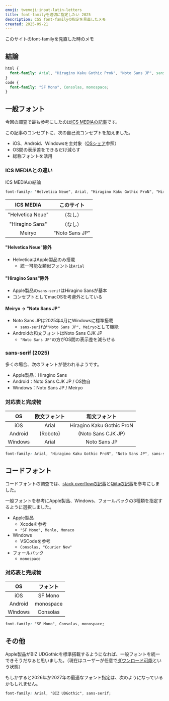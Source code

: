 ```yaml
---
emoji: twemoji:input-latin-letters
title: font-familyを適切に指定したい 2025
description: CSS font-familyの指定を見直したメモ
created: 2025-09-21
---
```


このサイトのfont-familyを見直した時のメモ

## 結論

```css
html {
  font-family: Arial, "Hiragino Kaku Gothic ProN", "Noto Sans JP", sans-serif;
}
code {
  font-family: "SF Mono", Consolas, monospace;
}
```

## 一般フォント

今回の調査で最も参考にしたのは[ICS MEDIAの記事](https://ics.media/entry/200317/)です。

この記事のコンセプトに、次の自己流コンセプトを加えました。

- iOS、Android、Windowsを主対象（[OSシェア](https://gs.statcounter.com/os-market-share/all/japan)参照）
- OS間の表示差をできるだけ減らす
- 総称フォントを活用

### ICS MEDIAとの違い

ICS MEDIAの結論

```css
font-family: "Helvetica Neue", Arial, "Hiragino Kaku Gothic ProN", "Hiragino Sans", Meiryo, sans-serif;
```

|ICS MEDIA|このサイト|
|:-:|:-:|
|"Helvetica Neue"|（なし）|
|"Hiragino Sans"|（なし）|
|Meiryo|"Noto Sans JP"|

#### "Helvetica Neue"除外

- HelveticaはApple製品のみ搭載
  - 統一可能な類似フォントは`Arial`

#### "Hiragino Sans"除外

- Apple製品の`sans-serif`はHiragino Sansが基本
- コンセプトとしてmacOSを考慮外としている

#### Meiryo → "Noto Sans JP"

- Noto Sans JPは2025年4月にWindowsに標準搭載
  - `sans-serif`が`"Noto Sans JP", Meiryo`として機能
- Androidの和文フォントはNoto Sans CJK JP
  - `"Noto Sans JP"`の方がOS間の表示差を減らせる

### sans-serif (2025)

多くの場合、次のフォントが使われるようです。

- Apple製品：Hiragino Sans
- Android：Noto Sans CJK JP / OS独自
- Windows：Noto Sans JP / Meiryo

### 対応表と完成物

|OS|欧文フォント|和文フォント|
|:-:|:-:|:-:|
|iOS|Arial|Hiragino Kaku Gothic ProN|Hiragino Sans|
|Android|(Roboto)|(Noto Sans CJK JP)|
|Windows|Arial|Noto Sans JP|

```css
font-family: Arial, "Hiragino Kaku Gothic ProN", "Noto Sans JP", sans-serif;
```

## コードフォント

コードフォントの調査では、[stack overflowの記事](https://stackoverflow.com/questions/59578361/using-apple-system-for-monospace-and-serif)と[Qiitaの記事](https://qiita.com/Paalon/items/5ec1dfe92832a3da44ec)を参考にしました。

一般フォントを参考にApple製品、Windows、フォールバックの3種類を指定するように選択しました。

- Apple製品
  - Xcodeを参考
  - `"SF Mono", Menlo, Monaco`
- Windows
  - VSCodeを参考
  - `Consolas, "Courier New"`
- フォールバック
  - `monospace`

### 対応表と完成物

|OS|フォント|
|:-:|:-:|
|iOS|SF Mono|
|Android|monospace|
|Windows|Consolas|

```css
font-family: "SF Mono", Consolas, monospace;
```

## その他

Apple製品がBIZ UDGothicを標準搭載するようになれば、一般フォントを統一できそうだなぁと思いました。（現在はユーザーが任意で[ダウンロード可能](https://developer.apple.com/fonts/system-fonts/?q=BIZ%20UDGothic)という状態）

もしかすると2026年か2027年の最適なフォント指定は、次のようになっているかもしれません。

```css
font-family: Arial, "BIZ UDGothic", sans-serif;
```
